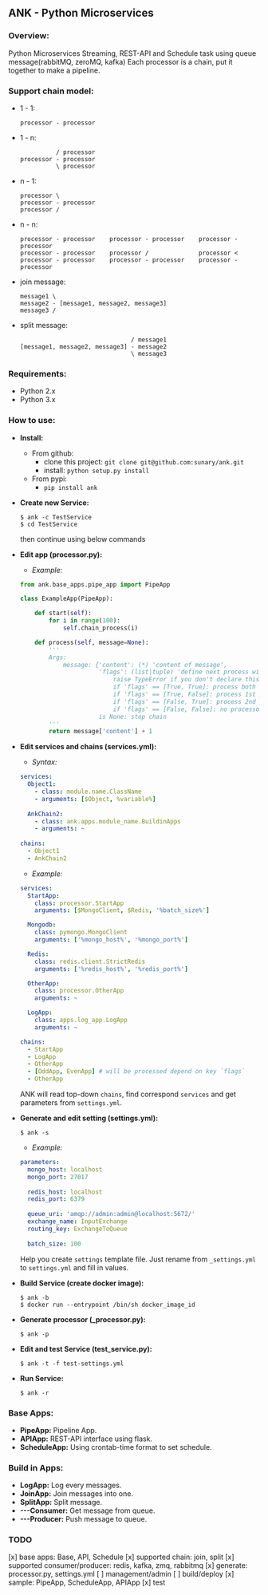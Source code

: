 ## ANK - Python Microservices ##


### Overview: ###
 Python Microservices Streaming, REST-API and Schedule task using queue message(rabbitMQ, zeroMQ, kafka)
 Each processor is a chain, put it together to make a pipeline.
 
 
### Support chain model:
* 1 - 1:
    ```
    processor - processor
    ```
* 1 - n:
    ```
              / processor
    processor - processor
              \ processor
    ```
* n - 1:
    ```
    processor \
    processor - processor
    processor /
    ```
* n - n:
    ```
    processor - processor    processor - processor    processor - processor
    processor - processor    processor /              processor < 
    processor - processor    processor - processor    processor - processor
    ```
* join message:
    ```
    message1 \
    message2 - [message1, message2, message3]
    message3 /
    ```
* split message:
    ```
                                   / message1
    [message1, message2, message3] - message2
                                   \ message3
    ```
    

### Requirements: ###
* Python 2.x
* Python 3.x


### How to use: ###
* **Install:**
    * From github:
        - clone this project: `git clone git@github.com:sunary/ank.git`
        - install: `python setup.py install`
    * From pypi:
        - `pip install ank`
        
* **Create new Service:**
    ```shell
    $ ank -c TestService
    $ cd TestService
    ```
    then continue using below commands

* **Edit app (processor.py):**
    * *Example:*
    ```python
    from ank.base_apps.pipe_app import PipeApp

    class ExampleApp(PipeApp):
    
        def start(self):
            for i in range(100):
                self.chain_process(i)
    
        def process(self, message=None):
            '''
            Args:
                message: {'content': (*) 'content of message',
                          'flags': (list|tuple) 'define next process will be use'}
                              raise TypeError if you don't declare this in return of before branching-processor
                              if 'flags' == [True, True]: process both in next branching-processors
                              if 'flags' == [True, False]: process 1st processor in next branching-processors
                              if 'flags' == [False, True]: process 2nd processor in next branching-processors
                              if 'flags' == [False, False]: no processor, stop chain
                          is None: stop chain
            '''
            return message['content'] + 1
    ```
    
* **Edit services and chains (services.yml):**
    * *Syntax:*
    ```yaml
    services:
      Object1:
        - class: module.name.ClassName
        - arguments: [$Object, %variable%] 
      
      AnkChain2:
        - class: ank.apps.module_name.BuildinApps
        - arguments: ~
        
    chains:
      - Object1
      - AnkChain2
    ```
    * *Example:*
    ```yaml
    services:
      StartApp:
        class: processor.StartApp
        arguments: [$MongoClient, $Redis, '%batch_size%']
    
      Mongodb:
        class: pymongo.MongoClient
        arguments: ['%mongo_host%', '%mongo_port%']
    
      Redis:
        class: redis.client.StrictRedis
        arguments: ['%redis_host%', '%redis_port%']
    
      OtherApp:
        class: processor.OtherApp
        arguments: ~
    
      LogApp:
        class: apps.log_app.LogApp
        arguments: ~
    
    chains:
      - StartApp
      - LogApp
      - OtherApp
      - [OddApp, EvenApp] # will be processed depend on key `flags`
      - OtherApp
    ```
    ANK will read top-down `chains`, find correspond `services` and get parameters from `settings.yml`.
    
* **Generate and edit setting (settings.yml):**
     ```shell
     $ ank -s
     ```
    * *Example:*
    ```yaml
    parameters:
      mongo_host: localhost
      mongo_port: 27017
      
      redis_host: localhost
      redis_port: 6379
      
      queue_uri: 'amqp://admin:admin@localhost:5672/'
      exchange_name: InputExchange
      routing_key: ExchangeToQueue
      
      batch_size: 100
    ```
    Help you create `settings` template file. Just rename from `_settings.yml` to `settings.yml` and fill in values.
    
* **Build Service (create docker image):**

    ```shell
    $ ank -b
    $ docker run --entrypoint /bin/sh docker_image_id
    ```
    
* **Generate processor (_processor.py):**
    
    ```shell
    $ ank -p
    ```
* **Edit and test Service (test_service.py):**

    ```shell
    $ ank -t -f test-settings.yml
    ```
* **Run Service:**

    ```shell
    $ ank -r
    ```
    
### Base Apps: ###
* **PipeApp:** Pipeline App.
* **APIApp:** REST-API interface using flask.
* **ScheduleApp:** Using crontab-time format to set schedule.


### Build in Apps: ###
* **LogApp:** Log every messages.
* **JoinApp:** Join messages into one.
* **SplitApp:** Split message.
* **---Consumer:** Get message from queue.
* **---Producer:** Push message to queue.


### TODO

[x] base apps: Base, API, Schedule
[x] supported chain: join, split
[x] supported consumer/producer: redis, kafka, zmq, rabbitmq
[x] generate: processor.py, settings.yml
[ ] management/admin
[ ] build/deploy
[x] sample: PipeApp, ScheduleApp, APIApp
[x] test
